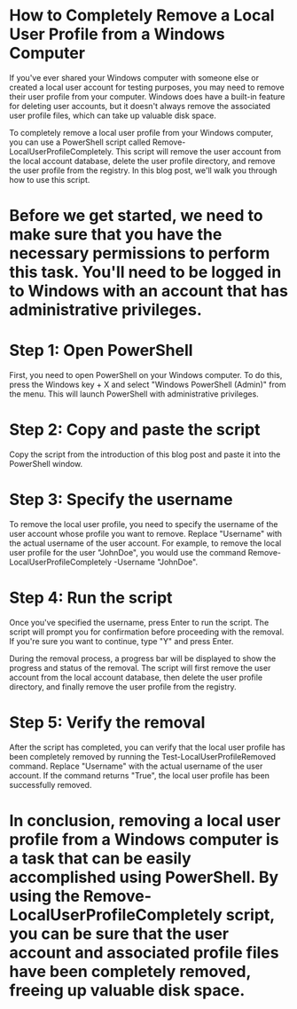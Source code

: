 # How to Completely Remove a Local User Profile from a Windows Computer

If you've ever shared your Windows computer with someone else or created a local user account for testing purposes, you may need to remove their user profile from your computer. Windows does have a built-in feature for deleting user accounts, but it doesn't always remove the associated user profile files, which can take up valuable disk space.

To completely remove a local user profile from your Windows computer, you can use a PowerShell script called Remove-LocalUserProfileCompletely. This script will remove the user account from the local account database, delete the user profile directory, and remove the user profile from the registry. In this blog post, we'll walk you through how to use this script.

# Before we get started, we need to make sure that you have the necessary permissions to perform this task. You'll need to be logged in to Windows with an account that has administrative privileges.

# Step 1: Open PowerShell

First, you need to open PowerShell on your Windows computer. To do this, press the Windows key + X and select "Windows PowerShell (Admin)" from the menu. This will launch PowerShell with administrative privileges.

# Step 2: Copy and paste the script

Copy the script from the introduction of this blog post and paste it into the PowerShell window.

# Step 3: Specify the username

To remove the local user profile, you need to specify the username of the user account whose profile you want to remove. Replace "Username" with the actual username of the user account. For example, to remove the local user profile for the user "JohnDoe", you would use the command Remove-LocalUserProfileCompletely -Username "JohnDoe".

# Step 4: Run the script

Once you've specified the username, press Enter to run the script. The script will prompt you for confirmation before proceeding with the removal. If you're sure you want to continue, type "Y" and press Enter.

During the removal process, a progress bar will be displayed to show the progress and status of the removal. The script will first remove the user account from the local account database, then delete the user profile directory, and finally remove the user profile from the registry.

# Step 5: Verify the removal

After the script has completed, you can verify that the local user profile has been completely removed by running the Test-LocalUserProfileRemoved command. Replace "Username" with the actual username of the user account. If the command returns "True", the local user profile has been successfully removed.

# In conclusion, removing a local user profile from a Windows computer is a task that can be easily accomplished using PowerShell. By using the Remove-LocalUserProfileCompletely script, you can be sure that the user account and associated profile files have been completely removed, freeing up valuable disk space.
